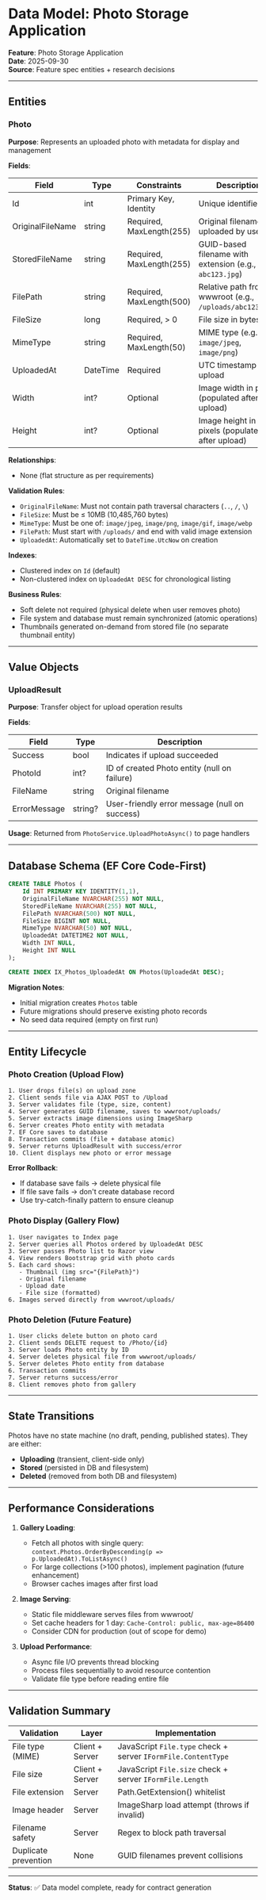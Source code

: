# Data Model: Photo Storage Application

**Feature**: Photo Storage Application  
**Date**: 2025-09-30  
**Source**: Feature spec entities + research decisions

---

## Entities

### Photo

**Purpose**: Represents an uploaded photo with metadata for display and management

**Fields**:

| Field | Type | Constraints | Description |
|-------|------|-------------|-------------|
| Id | int | Primary Key, Identity | Unique identifier |
| OriginalFileName | string | Required, MaxLength(255) | Original filename as uploaded by user |
| StoredFileName | string | Required, MaxLength(255) | GUID-based filename with extension (e.g., `abc123.jpg`) |
| FilePath | string | Required, MaxLength(500) | Relative path from wwwroot (e.g., `/uploads/abc123.jpg`) |
| FileSize | long | Required, > 0 | File size in bytes |
| MimeType | string | Required, MaxLength(50) | MIME type (e.g., `image/jpeg`, `image/png`) |
| UploadedAt | DateTime | Required | UTC timestamp of upload |
| Width | int? | Optional | Image width in pixels (populated after upload) |
| Height | int? | Optional | Image height in pixels (populated after upload) |

**Relationships**:
- None (flat structure as per requirements)

**Validation Rules**:
- `OriginalFileName`: Must not contain path traversal characters (`..`, `/`, `\`)
- `FileSize`: Must be ≤ 10MB (10,485,760 bytes)
- `MimeType`: Must be one of: `image/jpeg`, `image/png`, `image/gif`, `image/webp`
- `FilePath`: Must start with `/uploads/` and end with valid image extension
- `UploadedAt`: Automatically set to `DateTime.UtcNow` on creation

**Indexes**:
- Clustered index on `Id` (default)
- Non-clustered index on `UploadedAt DESC` for chronological listing

**Business Rules**:
- Soft delete not required (physical delete when user removes photo)
- File system and database must remain synchronized (atomic operations)
- Thumbnails generated on-demand from stored file (no separate thumbnail entity)

---

## Value Objects

### UploadResult

**Purpose**: Transfer object for upload operation results

**Fields**:

| Field | Type | Description |
|-------|------|-------------|
| Success | bool | Indicates if upload succeeded |
| PhotoId | int? | ID of created Photo entity (null on failure) |
| FileName | string | Original filename |
| ErrorMessage | string? | User-friendly error message (null on success) |

**Usage**: Returned from `PhotoService.UploadPhotoAsync()` to page handlers

---

## Database Schema (EF Core Code-First)

```sql
CREATE TABLE Photos (
    Id INT PRIMARY KEY IDENTITY(1,1),
    OriginalFileName NVARCHAR(255) NOT NULL,
    StoredFileName NVARCHAR(255) NOT NULL,
    FilePath NVARCHAR(500) NOT NULL,
    FileSize BIGINT NOT NULL,
    MimeType NVARCHAR(50) NOT NULL,
    UploadedAt DATETIME2 NOT NULL,
    Width INT NULL,
    Height INT NULL
);

CREATE INDEX IX_Photos_UploadedAt ON Photos(UploadedAt DESC);
```

**Migration Notes**:
- Initial migration creates `Photos` table
- Future migrations should preserve existing photo records
- No seed data required (empty on first run)

---

## Entity Lifecycle

### Photo Creation (Upload Flow)

```
1. User drops file(s) on upload zone
2. Client sends file via AJAX POST to /Upload
3. Server validates file (type, size, content)
4. Server generates GUID filename, saves to wwwroot/uploads/
5. Server extracts image dimensions using ImageSharp
6. Server creates Photo entity with metadata
7. EF Core saves to database
8. Transaction commits (file + database atomic)
9. Server returns UploadResult with success/error
10. Client displays new photo or error message
```

**Error Rollback**:
- If database save fails → delete physical file
- If file save fails → don't create database record
- Use try-catch-finally pattern to ensure cleanup

### Photo Display (Gallery Flow)

```
1. User navigates to Index page
2. Server queries all Photos ordered by UploadedAt DESC
3. Server passes Photo list to Razor view
4. View renders Bootstrap grid with photo cards
5. Each card shows:
   - Thumbnail (img src="{FilePath}")
   - Original filename
   - Upload date
   - File size (formatted)
6. Images served directly from wwwroot/uploads/
```

### Photo Deletion (Future Feature)

```
1. User clicks delete button on photo card
2. Client sends DELETE request to /Photo/{id}
3. Server loads Photo entity by ID
4. Server deletes physical file from wwwroot/uploads/
5. Server deletes Photo entity from database
6. Transaction commits
7. Server returns success/error
8. Client removes photo from gallery
```

---

## State Transitions

Photos have no state machine (no draft, pending, published states). They are either:
- **Uploading** (transient, client-side only)
- **Stored** (persisted in DB and filesystem)
- **Deleted** (removed from both DB and filesystem)

---

## Performance Considerations

1. **Gallery Loading**:
   - Fetch all photos with single query: `context.Photos.OrderByDescending(p => p.UploadedAt).ToListAsync()`
   - For large collections (>100 photos), implement pagination (future enhancement)
   - Browser caches images after first load

2. **Image Serving**:
   - Static file middleware serves files from wwwroot/
   - Set cache headers for 1 day: `Cache-Control: public, max-age=86400`
   - Consider CDN for production (out of scope for demo)

3. **Upload Performance**:
   - Async file I/O prevents thread blocking
   - Process files sequentially to avoid resource contention
   - Validate file type before reading entire file

---

## Validation Summary

| Validation | Layer | Implementation |
|------------|-------|----------------|
| File type (MIME) | Client + Server | JavaScript `File.type` check + server `IFormFile.ContentType` |
| File size | Client + Server | JavaScript `File.size` check + server `IFormFile.Length` |
| File extension | Server | Path.GetExtension() whitelist |
| Image header | Server | ImageSharp load attempt (throws if invalid) |
| Filename safety | Server | Regex to block path traversal |
| Duplicate prevention | None | GUID filenames prevent collisions |

---

**Status**: ✅ Data model complete, ready for contract generation
